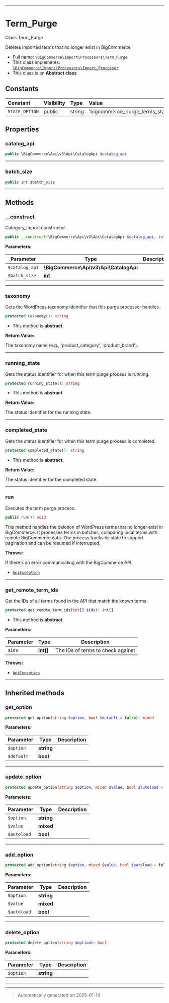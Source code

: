 ***

# Term_Purge

Class Term_Purge

Deletes imported terms that no longer exist in BigCommerce

* Full name: `\BigCommerce\Import\Processors\Term_Purge`
* This class implements:
[`\BigCommerce\Import\Processors\Import_Processor`](./classes/BigCommerce/Import/Processors/Import_Processor.md)
* This class is an **Abstract class**


## Constants

| Constant | Visibility | Type | Value |
|:---------|:-----------|:-----|:------|
|`STATE_OPTION`|public|string|&#039;bigcommerce_purge_terms_state&#039;|

## Properties


### catalog_api



```php
public \BigCommerce\Api\v3\Api\CatalogApi $catalog_api
```







***

### batch_size



```php
public int $batch_size
```







***

## Methods


### __construct

Category_Import constructor.

```php
public __construct(\BigCommerce\Api\v3\Api\CatalogApi $catalog_api, int $batch_size): mixed
```








**Parameters:**

| Parameter | Type | Description |
|-----------|------|-------------|
| `$catalog_api` | **\BigCommerce\Api\v3\Api\CatalogApi** |  |
| `$batch_size` | **int** |  |





***

### taxonomy

Gets the WordPress taxonomy identifier that this purge processor handles.

```php
protected taxonomy(): string
```




* This method is **abstract**.




**Return Value:**

The taxonomy name (e.g., 'product_category', 'product_brand').




***

### running_state

Gets the status identifier for when this term purge process is running.

```php
protected running_state(): string
```




* This method is **abstract**.




**Return Value:**

The status identifier for the running state.




***

### completed_state

Gets the status identifier for when this term purge process is completed.

```php
protected completed_state(): string
```




* This method is **abstract**.




**Return Value:**

The status identifier for the completed state.




***

### run

Executes the term purge process.

```php
public run(): void
```

This method handles the deletion of WordPress terms that no longer exist in BigCommerce.
It processes terms in batches, comparing local terms with remote BigCommerce data.
The process tracks its state to support pagination and can be resumed if interrupted.









**Throws:**
<p>If there's an error communicating with the BigCommerce API.</p>

- [`ApiException`](./classes/BigCommerce/Api/v3/ApiException.md)



***

### get_remote_term_ids

Get the IDs of all terms found in the API that match
the known terms

```php
protected get_remote_term_ids(int[] $ids): int[]
```




* This method is **abstract**.



**Parameters:**

| Parameter | Type | Description |
|-----------|------|-------------|
| `$ids` | **int[]** | The IDs of terms to check against |




**Throws:**

- [`ApiException`](./classes/BigCommerce/Api/v3/ApiException.md)



***


## Inherited methods


### get_option



```php
protected get_option(string $option, bool $default = false): mixed
```








**Parameters:**

| Parameter | Type | Description |
|-----------|------|-------------|
| `$option` | **string** |  |
| `$default` | **bool** |  |





***

### update_option



```php
protected update_option(string $option, mixed $value, bool $autoload = false): bool
```








**Parameters:**

| Parameter | Type | Description |
|-----------|------|-------------|
| `$option` | **string** |  |
| `$value` | **mixed** |  |
| `$autoload` | **bool** |  |





***

### add_option



```php
protected add_option(string $option, mixed $value, bool $autoload = false): bool
```








**Parameters:**

| Parameter | Type | Description |
|-----------|------|-------------|
| `$option` | **string** |  |
| `$value` | **mixed** |  |
| `$autoload` | **bool** |  |





***

### delete_option



```php
protected delete_option(string $option): bool
```








**Parameters:**

| Parameter | Type | Description |
|-----------|------|-------------|
| `$option` | **string** |  |





***


***
> Automatically generated on 2025-01-14
